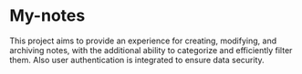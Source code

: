 # My-notes
 This project aims to provide an experience for creating, modifying, and archiving notes, with the additional ability to categorize and efficiently filter them. Also user authentication is integrated to ensure data security.
